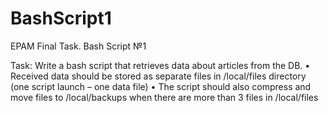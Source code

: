 # BashScript1
EPAM Final Task. Bash Script №1

Task:
Write a bash script that retrieves data about articles from the DB.
•	Received data should be stored as separate files in /local/files directory (one script launch – one data file)
•	The script should also compress and move files to /local/backups when there are more than 3 files in /local/files 
